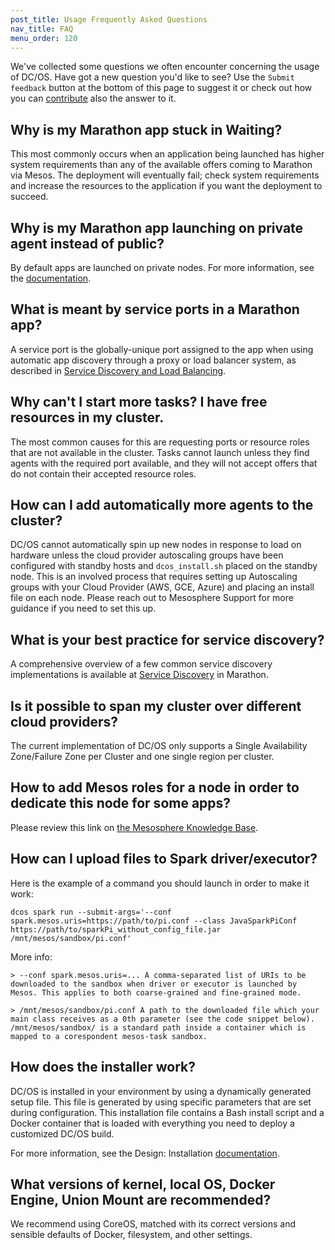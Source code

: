 ```yaml
---
post_title: Usage Frequently Asked Questions
nav_title: FAQ
menu_order: 120 
---
```


We've collected some questions we often encounter concerning the usage of DC/OS. Have got a new question you'd like to see? Use the `Submit feedback` button at the bottom of this page to suggest it or check out how you can [contribute](https://dcos.io/contribute/) also the answer to it.

## Why is my Marathon app stuck in Waiting?

This most commonly occurs when an application being launched has higher system requirements than any of the available offers coming to Marathon via Mesos. The deployment will eventually fail; check system requirements and increase the resources to the application if you want the deployment to succeed.

## Why is my Marathon app launching on private agent instead of public?

By default apps are launched on private nodes. For more information, see the [documentation][5].

## What is meant by service ports in a Marathon app?

A service port is the globally-unique port assigned to the app when using automatic app discovery through a proxy or load balancer system, as described in [Service Discovery and Load Balancing][1].

## Why can't I start more tasks? I have free resources in my cluster.

The most common causes for this are requesting ports or resource roles that are not available in the cluster. Tasks cannot launch unless they find agents with the required port available, and they will not accept offers that do not contain their accepted resource roles.

## How can I add automatically more agents to the cluster?

DC/OS cannot automatically spin up new nodes in response to load on hardware unless the cloud provider autoscaling groups have been configured with standby hosts and `dcos_install.sh` placed on the standby node. This is an involved process that requires setting up Autoscaling groups with your Cloud Provider (AWS, GCE, Azure) and placing an install file on each node. Please reach out to Mesosphere Support for more guidance if you need to set this up.

## What is your best practice for service discovery?

A comprehensive overview of a few common service discovery implementations is available at [Service Discovery][2] in Marathon.

## Is it possible to span my cluster over different cloud providers?

The current implementation of DC/OS only supports a Single Availability Zone/Failure Zone per Cluster and one single region per cluster.

## How to add Mesos roles for a node in order to dedicate this node for some apps?

Please review this link on [the Mesosphere Knowledge Base][4].

## How can I upload files to Spark driver/executor?

Here is the example of a command you should launch in order to make it work:


    dcos spark run --submit-args='--conf spark.mesos.uris=https://path/to/pi.conf --class JavaSparkPiConf https://path/to/sparkPi_without_config_file.jar /mnt/mesos/sandbox/pi.conf'

More info:

    > --conf spark.mesos.uris=... A comma-separated list of URIs to be downloaded to the sandbox when driver or executor is launched by Mesos. This applies to both coarse-grained and fine-grained mode.

    > /mnt/mesos/sandbox/pi.conf A path to the downloaded file which your main class receives as a 0th parameter (see the code snippet below). /mnt/mesos/sandbox/ is a standard path inside a container which is mapped to a corespondent mesos-task sandbox.

## How does the installer work?

DC/OS is installed in your environment by using a dynamically generated setup file. This file is generated by using specific parameters that are set during configuration. This installation file contains a Bash install script and a Docker container that is loaded with everything you need to deploy a customized DC/OS build.

For more information, see the Design: Installation <a href="https://dcos.io/docs/overview/design/">documentation</a>. 
<!-- Intentionally linked to dcos.io, since this page does not exist in docs.mesosphere.com -->

## What versions of kernel, local OS, Docker Engine, Union Mount are recommended?

We recommend using CoreOS, matched with its correct versions and sensible defaults of Docker, filesystem, and other settings.

[1]: /docs/1.8/usage/service-discovery/load-balancing-vips/
[2]: /docs/1.8/usage/service-discovery/
[4]: https://support.mesosphere.com/hc/en-us/articles/206474745-How-to-reserve-resources-for-certain-frameworks-in-Mesos-cluster-
[5]: /docs/1.8/administration/installing/custom/convert-agent-type/
